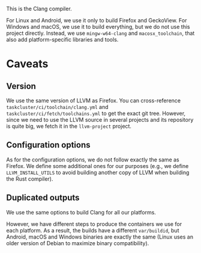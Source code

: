 This is the Clang compiler.

For Linux and Android, we use it only to build Firefox and GeckoView.
For Windows and macOS, we use it to build everything, but we do not use this
project directly. Instead, we use `mingw-w64-clang` and `macosx_toolchain`, that
also add platform-specific libraries and tools.

# Caveats

## Version

We use the same version of LLVM as Firefox.
You can cross-reference `taskcluster/ci/toolchain/clang.yml` and
`taskcluster/ci/fetch/toolchains.yml` to get the exact git tree.
However, since we need to use the LLVM source in several projects and its
repository is quite big, we fetch it in the `llvm-project` project.

## Configuration options

As for the configuration options, we do not follow exactly the same as Firefox.
We define some additional ones for our purposes (e.g., we define
`LLVM_INSTALL_UTILS` to avoid building another copy of LLVM when building the
Rust compiler).

## Duplicated outputs

We use the same options to build Clang for all our platforms.

However, we have different steps to produce the containers we use for each
platform.
As a result, the builds have a different `var/buildid`, but Android, macOS and
Windows binaries are exactly the same (Linux uses an older version of Debian to
maximize binary compatibility).
